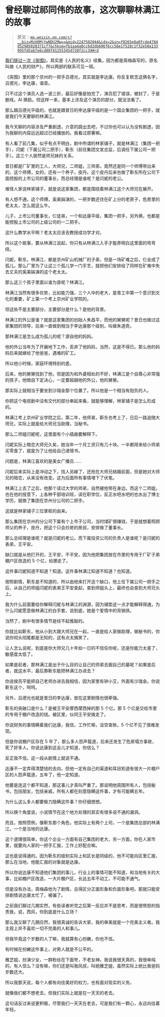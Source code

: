 # 曾经聊过祁同伟的故事，这次聊聊林满江的故事

> 原文：[`mp.weixin.qq.com/s?__biz=MzU0MjYwNDU2Mw==&mid=2247502044&idx=2&sn=f0265e8a0fcde4784d52985028371cf7&chksm=fb1aa4a0cc6d2db696f6cc58e1f528c1f32e50a133995fd5ab7e6cd80f41255345d720f2cc34#rd`](http://mp.weixin.qq.com/s?__biz=MzU0MjYwNDU2Mw==&mid=2247502044&idx=2&sn=f0265e8a0fcde4784d52985028371cf7&chksm=fb1aa4a0cc6d2db696f6cc58e1f528c1f32e50a133995fd5ab7e6cd80f41255345d720f2cc34#rd)

[我们提过一次《突围》](http://mp.weixin.qq.com/s?__biz=MzU0MjYwNDU2Mw==&mid=2247501949&idx=2&sn=3a8fc6c7c97022eb2c49835033d052d1&chksm=fb1aa401cc6d2d17baa1e545e2e1768545c7fb3b192c014174c945c1d8f2b38cf4e149cc65fb&scene=21#wechat_redirect)，其实是《人民的名义》续集。因为都是周梅森写的，原名叫做《人民的财产》，所以两部的联系可见一斑。

《突围》里的那个京州的一把手吕德光，其实就是李达康。你反复默念这俩名字，吕德光，李达康，谐音。

只不过这个演员人选一波三折，最后好像是拍完了，演员犯了错误，被封了，于是删戏，AI 换脸。但这样一来，基本上涉及这个演员的部分，就没法看了。

那么跟吕德光平级的，也就是跟昔日的李达康平级的是一个国企集团的一把手，就是我们今天要聊的林满江。

我今天聊的内容涉及严重剧透，介意的跳出去吧，不过你也可以认为没有剧透，因为我聊的内容远远超过已经播放的。我看过原著嘛。

有人看了前几集，似乎有点不明白，剧中所谓的林家铺子，就是林满江（集团一把手），闫妮（下属公司二把手），靳东（前任集团文宣总监，后调任下属公司一把手）。这三个人居然是师兄妹的关系。

昔日都是厂矿里的工人，大师兄，二师姐，三师弟，竟然还是同一个师傅带出来的，这个师傅，女的，还有一个养子，皮丹。这个皮丹后来也做了靳东所在公司下面控股的上市公司的董事长，而总经理是谁呢？是闫妮的老公。

难怪人家说林家铺子，就是说这家集团，都是围绕着林满江这个大师兄在展开。

有人想不通，这个师傅，奚美娟演的，一把岁数还住在矿上分的老房子，危房里的老太太，怎么就这么牛。

儿子，上市公司董事长，仨徒弟，一个和达康平级，集团一把手，另外俩，也都是能控股上市公司的上级公司的一二把手。

这什么教学水平啊？老太太应该去教授成功学才对。

所以这个故事，要从林满江说起，你只有从林满江入手才能弄明白这里面的弯弯绕。

闫妮，靳东，林满江，都是京州矿山机械厂的子弟，但是一场矿难之后，仨全成了孤儿。那么厂里为了让这三个孤儿学一门手艺，就把他们安排给了同样在矿难中失去丈夫的奚美娟演的这个老太太。

那么这三个孩子里面以谁为首呢？林满江。

林满江当然有很多优势，比如能力强，三个人中的老大，是青工中第一个意识到文化的重要，矿上第一个考上京州矿业学院的。

但这些不是主要部分，主要部分是什么？是他的背景。

林满江的外公是谁？就是这家集团的创始人朱昌平，而他的舅舅呢？昔日也做过这家集团的领导，后来一直做到相当于李达康那个级别，叫做朱道奇。

那林满江是怎么成为孤儿的呢？源自他的妈妈。

他的外公当年为了开展地下工作，丢弃了他妈妈，当然，这是不得已。那么他的妈妈后来就嫁给了他爸爸，遇难的矿工。

所以他小时候，家庭环境特别的差。

后来，他的舅舅找到了他，但是因为和外婆相处的不好，林满江是个自尊心非常强的孩子，他暗自下定决心，一定要超越他的外公，他的舅舅。

那实际上就相当于要坐到沙瑞金那个位置了。所以他是一个相当有抱负的人。

你把这个电视剧中没有交代的部分串起来看，就能够理解，林家铺子是怎么形成的。

林满江考上京州矿业学院之后，第二年，他师弟，靳东也考上了，日后一路追随大师兄，实际上就是给大师兄当助理，当秘书。

那么二师姐闫妮呢，这里面有个小插曲要解释下。

闫妮实际上暗恋大师兄久矣，她当年一个月工资只有几十块，一半都用来给小师弟买零食了，就是为了让他给自己递情书。

问题是，林满江喜欢的是美女广播员......

闫妮后来实际上是冲动之下，找人另嫁了，还抢在大师兄结婚前面，但是她对大师兄的暗恋，从来没有改变。这为后面所有事情埋下了伏笔。

林满江上去了之后，他那个读过大学的师弟，自然被他带在身边。而这个二师姐，也在他的授意下，上各种干部培训班，读在职学位，反正水吧水吧的也水出了博士学历，就做了集团在京州分公司的二把手。

这就是林家铺子三位掌柜的由来。

那么集团在京州的分公司下属有个上市子公司，当时煤矿很赚钱，于是就想着照顾师父的养子，皮丹，把这个只会炒房的房叔，安排做了董事长。

那么总经理是谁呢？就是闫妮的老公。而下属投资公司的负责人是谁呢？是闫妮的表弟，王平安。

缺口就是从他打开的，王平安，不平安。因为他把集团放在市里的专用于厂矿子弟棚户区改造的 5 个亿，给挪走了。

这件事闫妮知道不知道？知道。这件事林满江知道不知道？也知道。

按照剧情，靳东是不知道的，所以由他来打开这个缺口，他上任下属公司一把手之后，从自己的师姐闫妮的表弟王平安查起，查到师姐头上，最终也会查到大师兄头上。

我为什么前面要给你解释闫妮与林满江的渊源，因为铺垫这一点才能解释得通，为什么闫妮愿意做林满江的白手套，说到底，她是个爱情中的背锅侠。

当然了，剧中有很多情节是经不起推敲的。

你就比如靳东，他从小到大跟大师兄在一起，一直是给人家做助理，做秘书的，你说你彻头彻尾都是无知的，这有点太搞笑了。

让人怎么说呢，到底是你大师兄几十年如一日的不信任你呢，还是你能力太差了，敏感度太低了。

如果是前者，那林满江是出于什么目的让自己的师弟去掘自己的墓呢？如果是后者，就这水平，最后靠靳东能把林满江办进去？

你说侯亮平能把自己老师办进去我相信，因为家里有钟小艾，外面有沙瑞金。你说靳东这个，呵呵。

另外，吕德光也就是昔日的李达康，放在这里剧情也很牵强。

靳东的突破口是什么？是被王平安摩西摩西掉的那 5 个亿。那 5 个亿是交给市里的专用于棚户改造的钱。被区里，伙同王平安拨走了。

你说财务的事情瞒着我们达康，我信，工作忙嘛，没空查账，5 个亿不见了很难发现。

但是你说棚户区存在 5 年了，那么多人怨声载道，后来还发生了危房塌方事故，死了好多人。你说达康到这会儿才知道，你信么？

反正我不信。这一段从剧情上就说不通。

达康不一定弄得清楚钱的去向，但他一定有自己的渠道和耳目知道有很大一片棚户区的人怨声载道，五年了，他一定知道。

他要是连这个都不知道，那这事儿才真叫严重了。那说明他周围所有人，包括秘书，包括朋友，包括亲戚，所有人都在刻意隐瞒这件事，才有可能瞒五年。

为什么这么多人都要极力隐瞒这件事？你仔细想想。

所以换个角度说，小说情节在这个地方处理的其实有很多说不通的漏洞。

而且，按照惯例，像靳东那个角色，他实际上有两个上司，一个是集团总部的林满江，一个是当地的达康。

这个道理很简单，你这个企业一方面有自己集团的老大，另一方面，你在人家市里，就要向人家的一把手汇报，工作上好配合嘛。

这也是说得通的。因为靳东的级别实际上和区长是同级的，他不可能向区里汇报，那么在当地，他能汇报的对象就是达康。

所以你说达康不知道他们集团的事儿，行业上的事情可能不知道，和当地有关的大事，比如棚户区改造，一大片棚户区，长达五年不动工，不可能不通气。

但是没有办法，周梅森他为了剧情，总得区分正面形象和负面形象吧。那就只能安排剧情说达康太忙了，被骗了。

之前我们聊过几期实然，有些读者听完之后第一反应并不是思考，而是很愤怒的指责我，说，西风，你到底是什么立场？

那么我又聊了几期应然，我很真诚的告诉大家，我的审美就是一个完美主义者。我主观上并不喜欢一切不完美的人和事儿。

但我毕竟这个岁数的人了嘛，我就算有心扮嫩，你也不信。

有时候在扮嫩这件事上，对男人就是不公平的。

雅芝姐，扮演少女，一群粉丝在下面夸，不老女神。我说我很天真的，我很单纯的，有人信么？没有嘛，你们还是叫我风叔，叫她雅芝姐，虽然实际上她比我爸妈岁数还大。

所以我那天说，每个人都有向往美好的权力，也有面对现实的义务。

就像我们都不想老去，但我们实际上就是在一天天的老去。

这句话反过来说更积极，尽管我们一天天在老去，可是我们有一颗心，永远向往着年轻。